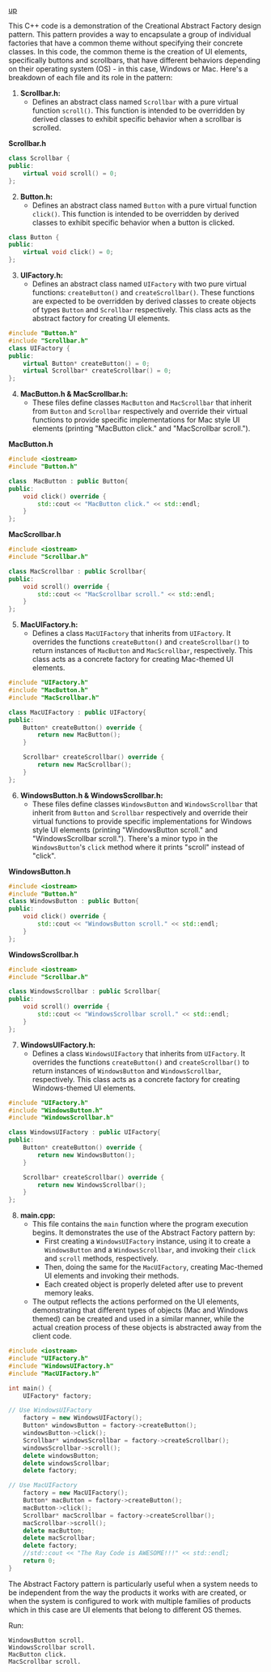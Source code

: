 [up](../README.md)

This C++ code is a demonstration of the Creational Abstract Factory design pattern. This pattern provides a way to encapsulate a group of individual factories that have a common theme without specifying their concrete classes. In this code, the common theme is the creation of UI elements, specifically buttons and scrollbars, that have different behaviors depending on their operating system (OS) - in this case, Windows or Mac. Here's a breakdown of each file and its role in the pattern:

1. **Scrollbar.h:**
   - Defines an abstract class named `Scrollbar` with a pure virtual function `scroll()`. This function is intended to be overridden by derived classes to exhibit specific behavior when a scrollbar is scrolled.
   
**Scrollbar.h**

```cpp
class Scrollbar {
public:
    virtual void scroll() = 0;
};
```

2. **Button.h:**
   - Defines an abstract class named `Button` with a pure virtual function `click()`. This function is intended to be overridden by derived classes to exhibit specific behavior when a button is clicked.

```cpp
class Button {
public:
    virtual void click() = 0;
};
```

3. **UIFactory.h:**
   - Defines an abstract class named `UIFactory` with two pure virtual functions: `createButton()` and `createScrollbar()`. These functions are expected to be overridden by derived classes to create objects of types `Button` and `Scrollbar` respectively. This class acts as the abstract factory for creating UI elements.


```cpp
#include "Button.h"
#include "Scrollbar.h"
class UIFactory {
public:
    virtual Button* createButton() = 0;
    virtual Scrollbar* createScrollbar() = 0;
};
```

4. **MacButton.h & MacScrollbar.h:**
   - These files define classes `MacButton` and `MacScrollbar` that inherit from `Button` and `Scrollbar` respectively and override their virtual functions to provide specific implementations for Mac style UI elements (printing "MacButton click." and "MacScrollbar scroll.").


**MacButton.h**
```cpp
#include <iostream>
#include "Button.h"

class  MacButton : public Button{
public:
    void click() override {
        std::cout << "MacButton click." << std::endl;
    }
};
```

**MacScrollbar.h**
```cpp
#include <iostream>
#include "Scrollbar.h"

class MacScrollbar : public Scrollbar{
public:
    void scroll() override {
        std::cout << "MacScrollbar scroll." << std::endl;
    }
};
```

5. **MacUIFactory.h:**
   - Defines a class `MacUIFactory` that inherits from `UIFactory`. It overrides the functions `createButton()` and `createScrollbar()` to return instances of `MacButton` and `MacScrollbar`, respectively. This class acts as a concrete factory for creating Mac-themed UI elements.

```cpp
#include "UIFactory.h"
#include "MacButton.h"
#include "MacScrollbar.h"

class MacUIFactory : public UIFactory{
public:
    Button* createButton() override {
        return new MacButton();
    }

    Scrollbar* createScrollbar() override {
        return new MacScrollbar();
    }
};
```

6. **WindowsButton.h & WindowsScrollbar.h:**
   - These files define classes `WindowsButton` and `WindowsScrollbar` that inherit from `Button` and `Scrollbar` respectively and override their virtual functions to provide specific implementations for Windows style UI elements (printing "WindowsButton scroll." and "WindowsScrollbar scroll."). There's a minor typo in the `WindowsButton`'s `click` method where it prints "scroll" instead of "click".

**WindowsButton.h**
```cpp
#include <iostream>
#include "Button.h"
class WindowsButton : public Button{
public:
    void click() override {
        std::cout << "WindowsButton scroll." << std::endl;
    }
};
```

**WindowsScrollbar.h**
```cpp
#include <iostream>
#include "Scrollbar.h"

class WindowsScrollbar : public Scrollbar{
public:
    void scroll() override {
        std::cout << "WindowsScrollbar scroll." << std::endl;
    }
};
```



7. **WindowsUIFactory.h:**
   - Defines a class `WindowsUIFactory` that inherits from `UIFactory`. It overrides the functions `createButton()` and `createScrollbar()` to return instances of `WindowsButton` and `WindowsScrollbar`, respectively. This class acts as a concrete factory for creating Windows-themed UI elements.

```cpp
#include "UIFactory.h"
#include "WindowsButton.h"
#include "WindowsScrollbar.h"

class WindowsUIFactory : public UIFactory{
public:
    Button* createButton() override {
        return new WindowsButton();
    }

    Scrollbar* createScrollbar() override {
        return new WindowsScrollbar();
    }
};
```


8. **main.cpp:**
   - This file contains the `main` function where the program execution begins. It demonstrates the use of the Abstract Factory pattern by:
     - First creating a `WindowsUIFactory` instance, using it to create a `WindowsButton` and a `WindowsScrollbar`, and invoking their `click` and `scroll` methods, respectively.
     - Then, doing the same for the `MacUIFactory`, creating Mac-themed UI elements and invoking their methods.
     - Each created object is properly deleted after use to prevent memory leaks.
   - The output reflects the actions performed on the UI elements, demonstrating that different types of objects (Mac and Windows themed) can be created and used in a similar manner, while the actual creation process of these objects is abstracted away from the client code.
```cpp
#include <iostream>
#include "UIFactory.h"
#include "WindowsUIFactory.h"
#include "MacUIFactory.h"

int main() {
    UIFactory* factory;

// Use WindowsUIFactory
    factory = new WindowsUIFactory();
    Button* windowsButton = factory->createButton();
    windowsButton->click();
    Scrollbar* windowsScrollbar = factory->createScrollbar();
    windowsScrollbar->scroll();
    delete windowsButton;
    delete windowsScrollbar;
    delete factory;

// Use MacUIFactory
    factory = new MacUIFactory();
    Button* macButton = factory->createButton();
    macButton->click();
    Scrollbar* macScrollbar = factory->createScrollbar();
    macScrollbar->scroll();
    delete macButton;
    delete macScrollbar;
    delete factory;
    //std::cout << "The Ray Code is AWESOME!!!" << std::endl;
    return 0;
}
```

The Abstract Factory pattern is particularly useful when a system needs to be independent from the way the products it works with are created, or when the system is configured to work with multiple families of products which in this case are UI elements that belong to different OS themes.

Run:
```run
WindowsButton scroll.
WindowsScrollbar scroll.
MacButton click.
MacScrollbar scroll.
```




